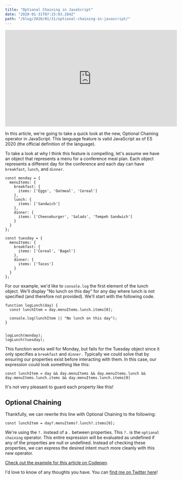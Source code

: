 ```yaml
---
title: "Optional Chaining in JavaScript"
date: "2020-01-31T07:15:03.284Z"
path: "/blog/2020/01/31/optional-chaining-in-javascript/"
---
```


<iframe width="560" height="315" src="https://www.youtube.com/embed/u90I9BuOcmE" frameborder="0" allow="accelerometer; autoplay; encrypted-media; gyroscope; picture-in-picture" allowfullscreen></iframe>

In this article, we're going to take a quick look at the new, Optional Chaining operator in JavaScript. This language feature is valid JavaScript as of ES 2020 (the official definition of the language).

To take a look at why I think this feature is compelling, let's assume we have an object that represents a menu for a conference meal plan. Each object represents a different day for the conference and each day can have `breakfast`, `lunch`, and `dinner`.

```
const monday = {
  menuItems: {
    breakfast: {
      items: ['Eggs', 'Oatmeal', 'Cereal']
    },
    lunch: {
      items: ['Sandwich']
    },
    dinner: {
      items: ['Cheeseburger', 'Salads', 'Tempeh Sandwich']
    }
  }
};

const tuesday = {
  menuItems: {
    breakfast: {
      items: ['Cereal', 'Bagel']
    },
    dinner: {
      items: ['Tacos']
    }
  }
};
```

For our example, we'd like to `console.log` the first element of the lunch object. We'll display "No lunch on this day" for any day where lunch is not specified (and therefore not provided). We'll start with the following code.

```
function logLunch(day) {
  const lunchItem = day.menuItems.lunch.items[0];

  console.log(lunchItem || "No lunch on this day");
}


logLunch(monday);
logLunch(tuesday);
```

This function works well for Monday, but fails for the Tuesday object since it only specifies a `breakfast` and `dinner.` Typically we could solve that by ensuring our properties exist before interacting with them. In this case, our expression could look something like this:

```
const lunchItem = day && day.menuItems && day.menuItems.lunch && day.menuItems.lunch.items && day.menuItems.lunch.items[0]
```

It's not very pleasant to guard each property like this!

## Optional Chaining

Thankfully, we can rewrite this line with Optional Chaining to the following:

```
const lunchItem = day?.menuItems?.lunch?.items[0];
```

We're using the `?.` instead of a `.` between properties. This `?.` is the `optional chaining` operator. This entire expression will be evaluated as undefined if any of the properties are null or undefined. Instead of checking these properties, we can express the desired intent much more cleanly with this new operator.

[Check out the example for this article on Codepen](https://codepen.io/ryanlanciaux/pen/KKwLBYp?editors=0012).

I'd love to know of any thoughts you have. You can [find me on Twitter here](https://twitter.com/ryanlanciaux)!
